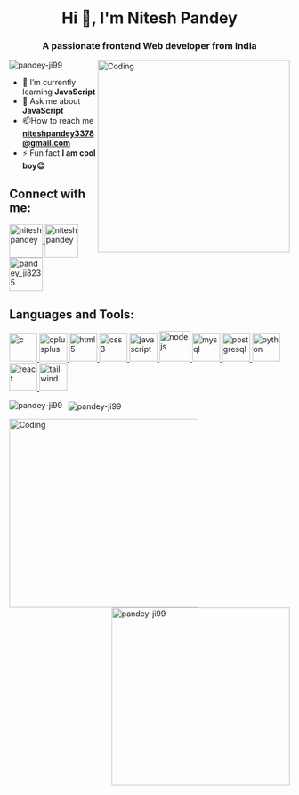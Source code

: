 <h1 align="center">Hi 👋, I'm Nitesh Pandey</h1>
<h3 align="center">A passionate frontend Web developer from India</h3>
<img  align="right" width="345" src="https://cdn.dribbble.com/users/2131993/screenshots/4948736/media/45dceb640723d72436c427add7966cf8.gif" alt="Coding">


<p align="left">
  <img
    src="https://komarev.com/ghpvc/?username=pandey-ji99&label=Profile%20views&color=0e75b6&style=flat"
    alt="pandey-ji99"
  />
</p>

- 🌱 I’m currently learning **JavaScript** 
-  💬 Ask me about **JavaScript** 
-  📫How to reach me **niteshpandey3378@gmail.com** 
-  ⚡ Fun fact **I am cool boy😉** 

<h2 align="left"  >Connect with me:</h3>
<p align="left">
  <a href="https://www.linkedin.com/in/lexarcoder99" target="blank" >
    <img
      align="center"
      src="https://cliply.co/wp-content/uploads/2021/02/372102050_LINKEDIN_ICON_TRANSPARENT_1080.gif"
      alt="nitesh pandey"
      height="60"
      width="60"
  />
</a>
  <a
    href="https://www.facebook.com/profile.php?id=100051030384358"
    target="blank"
    ><img
      align="center"
      src="https://cliply.co/wp-content/uploads/2019/07/371907490_FACEBOOK_ICON_TRANSPARENT_400.gif"
      alt="nitesh pandey"
      height="60"
      width="60"
  /></a>
  <a href="https://www.instagram.com/pandey_ji8235/" target="blank"
    ><img
      align="center"
      src="https://cliply.co/wp-content/uploads/2019/07/371907300_INSTAGRAM_ICON_TRANSPARENT_400.gif"
      alt="pandey_ji8235"
      height="60"
      width="60"
  /></a>
</p>

<h2 align="left">Languages and Tools:</h3>
<p align="left">
  <a href="#" target="_blank" rel="noreferrer">
    <img
      src="https://cdn-icons-png.flaticon.com/128/3665/3665923.png"
      alt="c"
      width="50"
      height="50"
    />
  </a>
  <a href="#" target="_blank" rel="noreferrer">
    <img
      src="https://cdn-icons-png.flaticon.com/128/6132/6132222.png"
      alt="cplusplus"
      width="50"
      height="50"
    />
  </a>
  <a href="#" target="_blank" rel="noreferrer">
    <img
      src="https://cdn-icons-png.flaticon.com/128/1051/1051277.png"
      alt="html5"
      width="50"
      height="50"
    />
  </a>
  <a href="#" target="_blank" rel="noreferrer">
    <img
      src="https://cdn-icons-png.flaticon.com/128/732/732190.png"
      alt="css3"
      width="50"
      height="50"
    />
  </a>

  <a href="#" target="_blank" rel="noreferrer">
    <img
      src="https://cdn-icons-png.flaticon.com/128/1199/1199124.png"
      alt="javascript"
      width="50"
      height="50"
    />
  </a>

  <a href="#" target="_blank" rel="noreferrer">
    <img
      src="https://cdn-icons-png.flaticon.com/128/15379/15379746.png"
      alt="nodejs"
      width="55"
      height="55"
    />
  </a>
  <a href="#" target="_blank" rel="noreferrer">
    <img
      src="https://cdn-icons-png.flaticon.com/128/15474/15474209.png"
      alt="mysql"
      width="50"
      height="50"
    />
  </a>

  <a href="#" target="_blank" rel="noreferrer">
    <img
      src="https://cdn-icons-png.flaticon.com/128/5968/5968342.png"
      alt="postgresql"
      width="50"
      height="50"
    />
  </a>
  <a href="#" target="_blank" rel="noreferrer">
    <img
      src="https://cdn-icons-png.flaticon.com/128/3788/3788761.png"
      alt="python"
      width="50"
      height="50"
    />
  </a>
  <a href="#" target="_blank" rel="noreferrer">
    <img
      src="https://cdn-icons-png.flaticon.com/128/1126/1126012.png"
      alt="react"
      width="50"
      height="50"
    />
  </a>
  <a href="https://tailwindcss.com/" target="_blank" rel="noreferrer">
    <img
      src="https://www.vectorlogo.zone/logos/tailwindcss/tailwindcss-icon.svg"
      alt="tailwind"
      width="50"
      height="50"
    />
  </a>
</p>

<p>
  <img
    align="left" 
    src="https://github-readme-stats.vercel.app/api/top-langs?username=pandey-ji99&show_icons=true&locale=en&layout=compact"
    alt="pandey-ji99" />
</p>

<p>
  &nbsp;
  <img
    align="center"
    src="https://github-readme-stats.vercel.app/api?username=pandey-ji99&show_icons=true&locale=en"
    alt="pandey-ji99"
  />
</p>

<img  align="left" width="340" src="https://c.tenor.com/rePDfDWO3XoAAAAd/hacking.gif" alt="Coding">
<p>
  <img
    align="right" width="320"
    src="https://raw.githubusercontent.com/gist/ManulMax/2d20af60d709805c55fd784ca7cba4b9/raw/bcfeac7604f674ace63623106eb8bb8471d844a6/github.gif"
    alt="pandey-ji99"
  />
</p>
